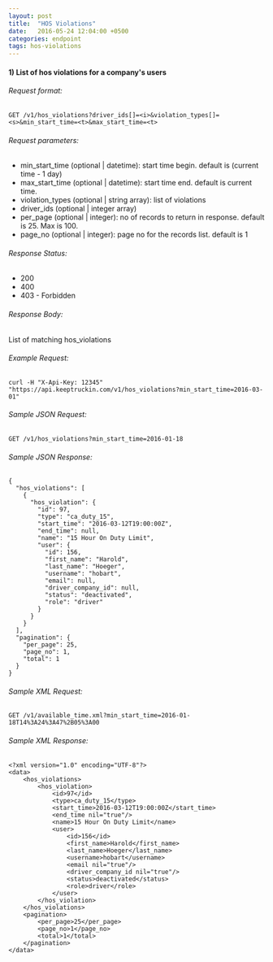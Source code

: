 ```yaml
---
layout: post
title:  "HOS Violations"
date:   2016-05-24 12:04:00 +0500
categories: endpoint
tags: hos-violations
---
```


#### 1) List of hos violations for a company's users

###### Request format:

```
GET /v1/hos_violations?driver_ids[]=<i>&violation_types[]=<s>&min_start_time=<t>&max_start_time=<t>
```

###### Request parameters:

+ min_start_time (optional &#124; datetime): start time begin. default is (current time - 1 day)
+ max_start_time (optional &#124; datetime): start time end. default is current time.
+ violation_types (optional &#124; string array): list of violations
+ driver_ids (optional &#124; integer array)
+ per_page (optional &#124; integer): no of records to return in response. default is 25. Max is 100.
+ page_no (optional &#124; integer): page no for the records list. default is 1

###### Response Status:

+ 200
+ 400
+ 403 - Forbidden

###### Response Body:

List of matching hos_violations

###### Example Request:

```
curl -H "X-Api-Key: 12345" "https://api.keeptruckin.com/v1/hos_violations?min_start_time=2016-03-01"
```

###### Sample JSON Request:

```
GET /v1/hos_violations?min_start_time=2016-01-18
```

###### Sample JSON Response:

```
{
  "hos_violations": [
    {
      "hos_violation": {
        "id": 97,
        "type": "ca_duty_15",
        "start_time": "2016-03-12T19:00:00Z",
        "end_time": null,
        "name": "15 Hour On Duty Limit",
        "user": {
          "id": 156,
          "first_name": "Harold",
          "last_name": "Hoeger",
          "username": "hobart",
          "email": null,
          "driver_company_id": null,
          "status": "deactivated",
          "role": "driver"
        }
      }
    }
  ],
  "pagination": {
    "per_page": 25,
    "page_no": 1,
    "total": 1
  }
}
```

###### Sample XML Request:

```
GET /v1/available_time.xml?min_start_time=2016-01-18T14%3A24%3A47%2B05%3A00
```

###### Sample XML Response:

```
<?xml version="1.0" encoding="UTF-8"?>
<data>
    <hos_violations>
        <hos_violation>
            <id>97</id>
            <type>ca_duty_15</type>
            <start_time>2016-03-12T19:00:00Z</start_time>
            <end_time nil="true"/>
            <name>15 Hour On Duty Limit</name>
            <user>
                <id>156</id>
                <first_name>Harold</first_name>
                <last_name>Hoeger</last_name>
                <username>hobart</username>
                <email nil="true"/>
                <driver_company_id nil="true"/>
                <status>deactivated</status>
                <role>driver</role>
            </user>
        </hos_violation>
    </hos_violations>
    <pagination>
        <per_page>25</per_page>
        <page_no>1</page_no>
        <total>1</total>
    </pagination>
</data>
```
